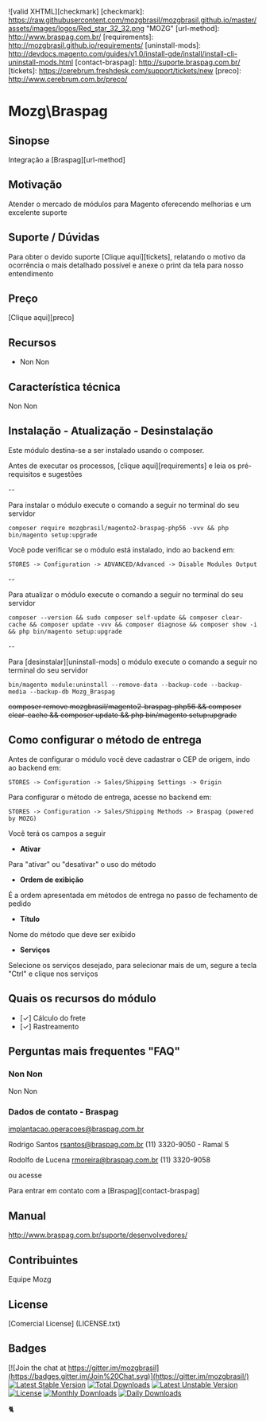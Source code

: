 ![valid XHTML][checkmark]
[checkmark]: https://raw.githubusercontent.com/mozgbrasil/mozgbrasil.github.io/master/assets/images/logos/Red_star_32_32.png "MOZG"
[url-method]: http://www.braspag.com.br/
[requirements]: http://mozgbrasil.github.io/requirements/
[uninstall-mods]: http://devdocs.magento.com/guides/v1.0/install-gde/install/install-cli-uninstall-mods.html
[contact-braspag]: http://suporte.braspag.com.br/
[tickets]: https://cerebrum.freshdesk.com/support/tickets/new
[preco]: http://www.cerebrum.com.br/preco/

# Mozg\Braspag

## Sinopse

Integração a [Braspag][url-method]

## Motivação

Atender o mercado de módulos para Magento oferecendo melhorias e um excelente suporte

## Suporte / Dúvidas

Para obter o devido suporte [Clique aqui][tickets], relatando o motivo da ocorrência o mais detalhado possível e anexe o print da tela para nosso entendimento

## Preço

[Clique aqui][preco]

## Recursos

- Non Non

## Característica técnica

Non Non

## Instalação - Atualização - Desinstalação

Este módulo destina-se a ser instalado usando o composer.

Antes de executar os processos, [clique aqui][requirements] e leia os pré-requisitos e sugestões

--

Para instalar o módulo execute o comando a seguir no terminal do seu servidor

	composer require mozgbrasil/magento2-braspag-php56 -vvv && php bin/magento setup:upgrade

Você pode verificar se o módulo está instalado, indo ao backend em:

	STORES -> Configuration -> ADVANCED/Advanced -> Disable Modules Output

--

Para atualizar o módulo execute o comando a seguir no terminal do seu servidor

	composer --version && sudo composer self-update && composer clear-cache && composer update -vvv && composer diagnose && composer show -i && php bin/magento setup:upgrade

--

Para [desinstalar][uninstall-mods] o módulo execute o comando a seguir no terminal do seu servidor

	bin/magento module:uninstall --remove-data --backup-code --backup-media --backup-db Mozg_Braspag

~~composer remove mozgbrasil/magento2-braspag-php56 && composer clear-cache && composer update && php bin/magento setup:upgrade~~

## Como configurar o método de entrega

Antes de configurar o módulo você deve cadastrar o CEP de origem, indo ao backend em:

	STORES -> Configuration -> Sales/Shipping Settings -> Origin

Para configurar o método de entrega, acesse no backend em:

	STORES -> Configuration -> Sales/Shipping Methods -> Braspag (powered by MOZG)

Você terá os campos a seguir

- **Ativar**

Para "ativar" ou "desativar" o uso do método

- **Ordem de exibição**

É a ordem apresentada em métodos de entrega no passo de fechamento de pedido

- **Título**

Nome do método que deve ser exibido

- **Serviços**

Selecione os serviços desejado, para selecionar mais de um, segure a tecla "Ctrl" e clique nos serviços



## Quais os recursos do módulo

- [✓] Cálculo do frete
- [✓] Rastreamento

## Perguntas mais frequentes "FAQ"

### Non Non

Non Non

### Dados de contato - Braspag

implantacao.operacoes@braspag.com.br

Rodrigo Santos
rsantos@braspag.com.br
(11) 3320-9050 - Ramal 5

Rodolfo de Lucena
rmoreira@braspag.com.br
(11) 3320-9058

ou acesse

Para entrar em contato com a [Braspag][contact-braspag]

## Manual

http://www.braspag.com.br/suporte/desenvolvedores/

## Contribuintes

Equipe Mozg

## License

[Comercial License] (LICENSE.txt)

## Badges

[![Join the chat at https://gitter.im/mozgbrasil](https://badges.gitter.im/Join%20Chat.svg)](https://gitter.im/mozgbrasil/)
[![Latest Stable Version](https://poser.pugx.org/mozgbrasil/magento2-braspag-php56/v/stable)](https://packagist.org/packages/mozgbrasil/magento2-braspag-php56)
[![Total Downloads](https://poser.pugx.org/mozgbrasil/magento2-braspag-php56/downloads)](https://packagist.org/packages/mozgbrasil/magento2-braspag-php56)
[![Latest Unstable Version](https://poser.pugx.org/mozgbrasil/magento2-braspag-php56/v/unstable)](https://packagist.org/packages/mozgbrasil/magento2-braspag-php56)
[![License](https://poser.pugx.org/mozgbrasil/magento2-braspag-php56/license)](https://packagist.org/packages/mozgbrasil/magento2-braspag-php56)
[![Monthly Downloads](https://poser.pugx.org/mozgbrasil/magento2-braspag-php56/d/monthly)](https://packagist.org/packages/mozgbrasil/magento2-braspag-php56)
[![Daily Downloads](https://poser.pugx.org/mozgbrasil/magento2-braspag-php56/d/daily)](https://packagist.org/packages/mozgbrasil/magento2-braspag-php56)

:cat2:
